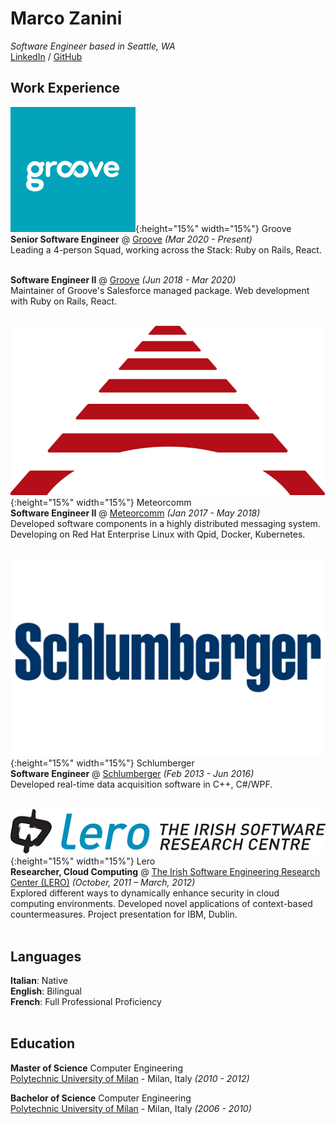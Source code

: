 # Marco Zanini

_Software Engineer based in Seattle, WA_ <br>
[LinkedIn](https://www.linkedin.com/in/marco-zanini) / [GitHub](https://github.com/mzanini/)

## Work Experience

![](./img/groove-logo.png){:height="15%" width="15%"} Groove <br>
**Senior Software Engineer** @ [Groove](https://www.groove.co/) _(Mar 2020 - Present)_ <br>
Leading a 4-person Squad, working across the Stack: Ruby on Rails, React. <br><br>

**Software Engineer II** @ [Groove](https://www.groove.co/) _(Jun 2018 - Mar 2020)_ <br>
Maintainer of Groove's Salesforce managed package. Web development with Ruby on Rails, React.<br><br>

![](./img/meteorcomm-logo.png){:height="15%" width="15%"} Meteorcomm <br>
**Software Engineer II** @ [Meteorcomm](https://meteorcomm.com/) _(Jan 2017 - May 2018)_ <br>
Developed software components in a highly distributed messaging system. Developing on Red Hat Enterprise Linux with Qpid, Docker, Kubernetes.<br><br>

![](./img/slb-logo.png){:height="15%" width="15%"} Schlumberger <br>
**Software Engineer** @ [Schlumberger](https://www.slb.com/) _(Feb 2013 - Jun 2016)_ <br>
Developed real-time data acquisition software in C++, C#/WPF. <br><br>

![](./img/lero-logo.png){:height="15%" width="15%"} Lero <br>
**Researcher, Cloud Computing** @ [The Irish Software Engineering Research Center (LERO)](https://www.lero.ie/) _(October, 2011 – March, 2012)_ <br>
Explored different ways to dynamically enhance security in cloud computing environments. Developed novel applications of context-based countermeasures. Project presentation for IBM, Dublin.  <br><br>

## Languages

**Italian**: Native <br>
**English**: Bilingual <br>
**French**: Full Professional Proficiency <br>
<br>

## Education

**Master of Science** Computer Engineering<br>
[Polytechnic University of Milan](https://www.polimi.it/en/) - Milan, Italy _(2010 - 2012)_

**Bachelor of Science** Computer Engineering<br>
[Polytechnic University of Milan](https://www.polimi.it/en/) - Milan, Italy _(2006 - 2010)_
